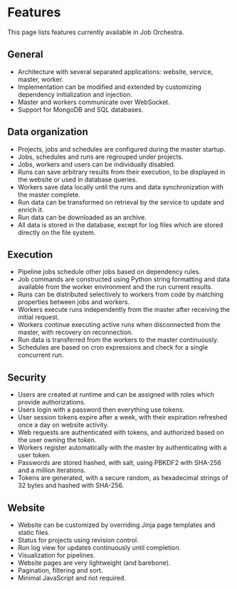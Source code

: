 # Features

This page lists features currently available in Job Orchestra.


## General

* Architecture with several separated applications: website, service, master, worker.
* Implementation can be modified and extended by customizing dependency initialization and injection.
* Master and workers communicate over WebSocket.
* Support for MongoDB and SQL databases.


## Data organization

* Projects, jobs and schedules are configured during the master startup.
* Jobs, schedules and runs are regrouped under projects.
* Jobs, workers and users can be individually disabled.
* Runs can save arbitrary results from their execution, to be displayed in the website or used in database queries.
* Workers save data locally until the runs and data synchronization with the master complete.
* Run data can be transformed on retrieval by the service to update and enrich it.
* Run data can be downloaded as an archive.
* All data is stored in the database, except for log files which are stored directly on the file system.


## Execution

* Pipeline jobs schedule other jobs based on dependency rules.
* Job commands are constructed using Python string formatting and data available from the worker environment and the run current results.
* Runs can be distributed selectively to workers from code by matching properties between jobs and workers.
* Workers execute runs independently from the master after receiving the initial request.
* Workers continue executing active runs when disconnected from the master, with recovery on reconnection.
* Run data is transferred from the workers to the master continuously.
* Schedules are based on cron expressions and check for a single concurrent run.


## Security

* Users are created at runtime and can be assigned with roles which provide authorizations.
* Users login with a password then everything use tokens.
* User session tokens expire after a week, with their expiration refreshed once a day on website activity.
* Web requests are authenticated with tokens, and authorized based on the user owning the token.
* Workers register automatically with the master by authenticating with a user token.
* Passwords are stored hashed, with salt, using PBKDF2 with SHA-256 and a million iterations.
* Tokens are generated, with a secure random, as hexadecimal strings of 32 bytes and hashed with SHA-256.


## Website

* Website can be customized by overriding Jinja page templates and static files.
* Status for projects using revision control.
* Run log view for updates continuously until completion.
* Visualization for pipelines.
* Website pages are very lightweight (and barebone).
* Pagination, filtering and sort.
* Minimal JavaScript and not required.
